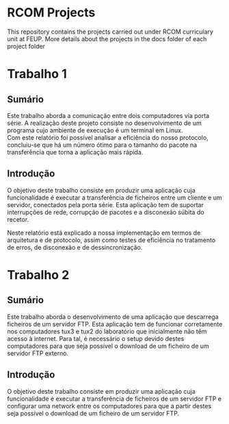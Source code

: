 # RCOM Projects
This repository contains the projects carried out under RCOM curriculary unit at FEUP.
More details about the projects in the docs folder of each project folder

# Trabalho 1

## Sumário
Este trabalho aborda a comunicação entre dois computadores via porta série. A realização deste projeto consiste no desenvolvimento de um programa cujo ambiente de execução é um terminal em Linux.  
Com este relatório foi possível analisar a eficiência do nosso protocolo, concluiu-se que há um número ótimo para o tamanho do pacote na transferência que torna a aplicação mais rápida.


## Introdução
O objetivo deste trabalho consiste em produzir uma aplicação cuja funcionalidade é executar a transferência de ficheiros entre um cliente e um servidor, conectados pela porta série. Esta aplicação tem de suportar interrupções de rede, corrupção de pacotes e a disconexão súbita do recetor.  
 
Neste relatório está explicado a nossa implementação em termos de arquitetura e de protocolo, assim como testes de eficiência no tratamento de erros, de disconexão e de dessincronização.
 
 
# Trabalho 2

## Sumário
Este trabalho aborda o desenvolvimento de uma aplicação que descarrega ficheiros de um servidor FTP. Esta aplicação tem de funcionar corretamente nos computadores tux3 e tux2 do laboratório que inicialmente não têm acesso à internet. Para tal, é necessário o setup devido destes computadores para que seja possível o download de um ficheiro de um servidor FTP externo.

## Introdução
O objetivo deste trabalho consiste em produzir uma aplicação cuja funcionalidade é executar a transferência de ficheiros de um servidor FTP e configurar uma network entre os computadores para que a partir destes seja possível o download de um ficheiro de um servidor FTP.  
